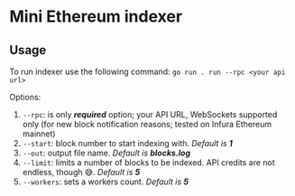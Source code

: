 # Mini Ethereum indexer

## Usage
To run indexer use the following command:
`go run . run --rpc <your api url>`

Options:
1. `--rpc`: is only *__required__* option; your API URL, WebSockets supported only (for new block notification reasons; tested on Infura Ethereum mainnet)
2. `--start`: block number to start indexing with. *Default is __1__*
3. `--out`: output file name. *Default is __blocks.log__*
4. `--limit`: limits a number of blocks to be indexed. API credits are not endless, though :sweat_smile:. *Default is __5__*
5. `--workers`: sets a workers count. *Default is __5__*